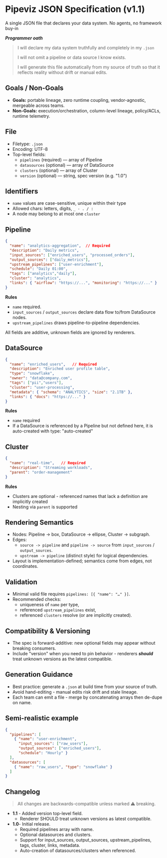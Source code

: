 # Pipeviz JSON Specification (v1.1)

A single JSON file that declares your data system. No agents, no framework buy-in

**_Programmer oath_**
> I will declare my data system truthfully and completely in my `.json`
>
> I will not omit a pipeline or data source I know exists.
>
> I will generate this file automatically from my source of truth
so that it reflects reality without drift or manual edits.

## Goals / Non-Goals
- **Goals:** portable lineage, zero runtime coupling, vendor-agnostic, mergeable across teams.
- **Non-Goals:** execution/orchestration, column-level lineage, policy/ACLs, runtime telemetry.

## File
- Filetype: `.json`
- Encoding: UTF-8
- Top-level fields:
  - `pipelines` (required) — array of Pipeline
  - `datasources` (optional) — array of DataSource
  - `clusters` (optional) — array of Cluster
  - `version` (optional) — string, spec version (e.g. "1.0")

## Identifiers
- `name` values are case-sensitive, unique within their type
- Allowed chars: letters, digits, `_ - . / :`
- A node may belong to at most one `cluster`

## Pipeline
```json
{
  "name": "analytics-aggregation",  // Required
  "description": "Daily metrics",
  "input_sources": ["enriched_users", "processed_orders"],
  "output_sources": ["daily_metrics"],
  "upstream_pipelines": ["user-enrichment"],
  "schedule": "Daily 01:00",
  "tags": ["analytics","daily"],
  "cluster": "analytics",
  "links": { "airflow": "https://...", "monitoring": "https://..." }
}
```

**Rules**
- `name` required.
- `input_sources` / `output_sources` declare data flow to/from DataSource nodes.
- `upstream_pipelines` draws pipeline-to-pipeline dependencies.

All fields are additive, unknown fields are ignored by renderers.

## DataSource
```json
{
  "name": "enriched_users",   // Required
  "description": "Enriched user profile table",
  "type": "snowflake",
  "owner": "data@company.com",
  "tags": ["pii","users"],
  "cluster": "user-processing",
  "metadata": { "schema": "ANALYTICS", "size": "2.1TB" },
  "links": { "docs": "https://..." }
}
```
**Rules**
- `name` required
- If a DataSource is referenced by a Pipeline but not defined here, it is auto-created with type: "auto-created"

## Cluster
```json
{
  "name": "real-time",   // Required
  "description": "Streaming workloads",
  "parent": "order-management"
}
```
**Rules**
- Clusters are optional - referenced names that lack a definition are implicitly created
- Nesting via `parent` is supported

## Rendering Semantics
- Nodes: Pipeline -> box, DataSource -> ellipse, Cluster -> subgraph.
- Edges:
   - `source -> pipeline` and `pipeline -> source` from `input_sources` / `output_sources`.
   - `upstream -> pipeline` (distinct style) for logical dependencies.
- Layout is implementation-defined; semantics come from edges, not coordinates.

## Validation
- Minimal valid file requires `pipelines: [{ "name": "…" }]`.
- Recommended checks:
    - uniqueness of `name` per type,
    - referenced `upstream_pipelines` exist,
    - referenced `clusters` resolve (or are implicitly created).

## Compatibility & Versioning
- The spec is forward-additive: new optional fields may appear without breaking consumers.
- Include "version" when you need to pin behavior - renderers **_should_** treat unknown versions as the latest compatible.

## Generation Guidance
- Best practice: generate a `.json` at build time from your source of truth.
- Avoid hand-editing - manual edits risk drift and stale lineage.
- Each team can emit a file - merge by concatenating arrays then de-dupe on name.

## Semi-realistic example
```json
{
  "pipelines": [
    { "name": "user-enrichment",
      "input_sources": ["raw_users"],
      "output_sources": ["enriched_users"],
      "schedule": "Hourly" }
  ],
  "datasources": [
    { "name": "raw_users", "type": "snowflake" }
  ]
}
```

## Changelog
> All changes are backwards-compatible unless marked ⚠️ breaking.

- **1.1** - Added version top-level field.
   - Renderer SHOULD treat unknown versions as latest compatible.
- **1.0**- Initial release.
   - Required pipelines array with name.
   - Optional datasources and clusters.
   - Support for input_sources, output_sources, upstream_pipelines, tags, cluster, links, metadata.
   - Auto-creation of datasources/clusters when referenced.
